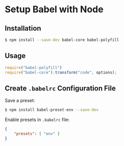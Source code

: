 # Setup Babel with Node

## Installation

```bash
$ npm install --save-dev babel-core babel-polyfill
```

## Usage

```javascript
require("babel-polyfill")
require("babel-core").transform("code", options);
```

## Create `.babelrc` Configuration File

Save a preset:
```bash
$ npm install babel-preset-env --save-dev
```

Enable presets in `.babelrc` file:
```json
{
    "presets": [ "env" ]
}
```
